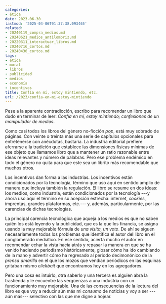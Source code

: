 ```yaml
---
categories:
- ética
date: 2023-06-30
lastmod: '2025-04-06T01:37:38.093465'
related:
- 20240119_compra_medios.md
- 20240621_medios_antilombriz.md
- 20220311_interactuar_libros.md
- 20240716_cortos.md
- 20240430_cortos.md
tags:
- ética
- moral
- libros
- publicidad
- medios
- economía
- incentivos
title: Confía en mí, estoy mintiendo, etc.
url: /2023/confia-en-mi-estoy-mintiendo
---
```


Pese a la aparente contradicción, escribo para recomendar un libro que dudo en terminar de leer: _Confía en mí, estoy mintiendo; confesiones de un manipulador de medios_.

Como casi todos los libros del género no-ficción _pop_, está muy sobrado de páginas. Con veinte o treinta más una serie de capítulos opcionales para entretenerse con anécdotas, bastaría. La industria editorial prefiere aferrarse a la tradición que establece las dimensiones físicas mínimas de ese objeto que llamamos libro que a mantener un ratio razonable entre ideas relevantes y número de palabras. Pero ese problema endémico en todo el género no quita para que este sea un librito más recomendable que muchos otros.

Los incentivos dan forma a las industrias. Los incentivos están condicionados por la tecnología, término que uso aquí en sentido amplio de manera que incluya también la regulación. El libro se resume en dos ideas: los medios, como industria, están condicionados por la tecnología ---y ahora uso aquí el término en su acepción estrecha: internet, _cookies_, imprentas, grandes plataformas, etc.--- y, además, particularmente, por las carencias de dichas tecnologías.

La principal carencia tecnológica que aqueja a los medios es que no saben quién los está leyendo y la publicidad, que es la que los financia, se asigna usando la muy mejorable fórmula de _una visita, un voto_. De ahí se siguen necesariamente todos los problemas que identifica el autor del libro en el conglomerado mediático. En ese sentido, acierta mucho el autor en recomendar echar la vista hacia atrás y repasar la manera en que se ha venido haciendo periodismo históricamente, glosar cómo ha ido cambiando de la mano y advertir cómo ha regresado al periodo decimonónico de la _prensa amarilla_ en el que los mozos que vendían periódicos en las esquinas gritaban mismo _clickbait_ que encontramos hoy en los agregadores.

Pero una cosa es intuirlo, otra saberlo y una tercera es alguien abra la trastienda y le encuentre las vergüenzas a una industria con un funcionamiento muy mejorable. Una de las consecuencias de la lectura del libro es que voy a reducir aún más mi _consumo_ de noticias y voy a ser ---aún más--- selectivo con las que me digne a hojear.